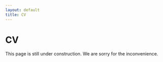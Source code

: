 ```yaml
---
layout: default
title: CV
---
```


# CV

This page is still under construction. We are sorry for the inconvenience.
